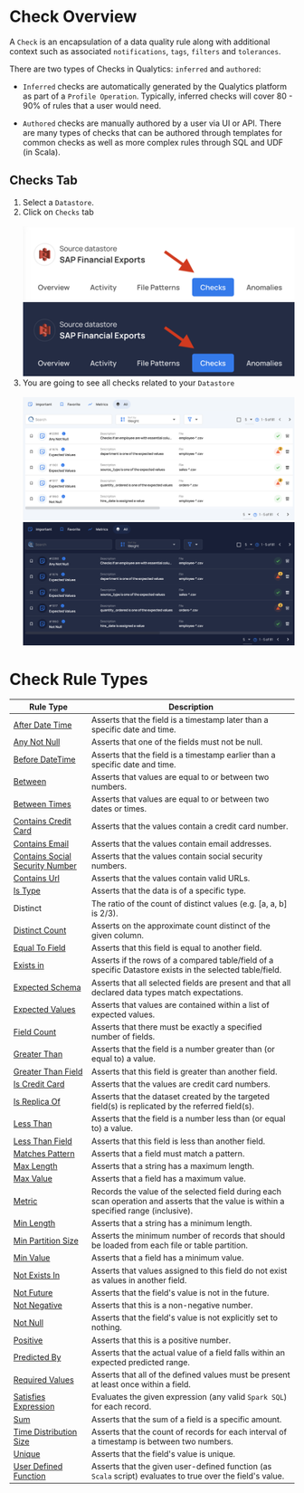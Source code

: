 # Check Overview

A `Check` is an encapsulation of a data quality rule along with additional context such as associated `notifications`, `tags`, `filters` and `tolerances`.

There are two types of Checks in Qualytics: `inferred` and `authored`:

* `Inferred` checks are automatically generated by the Qualytics platform as part of a `Profile Operation`. Typically, inferred checks will cover 80 - 90% of rules that a user would need.

* `Authored` checks are manually authored by a user via UI or API. There are many types of checks that can be authored through templates for common checks as well as more complex rules through SQL and UDF (in Scala).

## Checks Tab

1.  Select a `Datastore`.
2.  Click on `Checks` tab  <br><br>
    ![Screenshot](../assets/checks/checks-tab-light.png#only-light)
    ![Screenshot](../assets/checks/checks-tab-dark.png#only-dark)
3. You are going to see all checks related to your `Datastore` <br><br>
    ![Screenshot](../assets/checks/all-quality-checks-light.png#only-light)
    ![Screenshot](../assets/checks/all-quality-checks-dark.png#only-dark)


# Check Rule Types

| Rule Type                                               | Description                                                                                         |
|---------------------------------------------------------|-----------------------------------------------------------------------------------------------------|
| [After Date Time](../checks/after-date-check.md)  | Asserts that the field is a timestamp later than a specific date and time.                          |
| [Any Not Null](../checks/any-not-null-check.md)        | Asserts that one of the fields must not be null.                                                     |
| [Before DateTime](../checks/before-date-time-check.md) | Asserts that the field is a timestamp earlier than a specific date and time.                        |
| [Between](../checks/between-check.md)                  | Asserts that values are equal to or between two numbers.                                            |
| [Between Times](../checks/between-times-check.md)      | Asserts that values are equal to or between two dates or times.                                     |
| [Contains Credit Card](../checks/contains-credit-card-check.md)| Asserts that the values contain a credit card number.                                               |
| [Contains Email](../checks/contains-email-check.md)    | Asserts that the values contain email addresses.                                                    |
| [Contains Social Security Number](../checks/contains-social-security-number-check.md)| Asserts that the values contain social security numbers.                                  |
| [Contains Url](../checks/contains-url.md)        | Asserts that the values contain valid URLs.                                                         |
| [Is Type](../checks/is-type-check.md)              | Asserts that the data is of a specific type.                                                        |
| Distinct                | The ratio of the count of distinct values (e.g. [a, a, b] is 2/3).                                   |
| [Distinct Count](../checks/distinct-count-check.md)    | Asserts on the approximate count distinct of the given column.                                       |
| [Equal To Field](../checks/equal-to-field-check.md)    | Asserts that this field is equal to another field.                                                  |
| [Exists in](../checks/exists-in-check.md)              | Asserts if the rows of a compared table/field of a specific Datastore exists in the selected table/field.|
| [Expected Schema](../checks/expected-schema-check.md)  | Asserts that all selected fields are present and that all declared data types match expectations.                                  |
| [Expected Values](../checks/expected-values-check.md)  | Asserts that values are contained within a list of expected values.                                  |
| [Field Count](../checks/field-count-check.md)          | Asserts that there must be exactly a specified number of fields.                                     |
| [Greater Than](../checks/greater-than-check.md)        | Asserts that the field is a number greater than (or equal to) a value.                               |
| [Greater Than Field](../checks/greater-than-field-check.md)| Asserts that this field is greater than another field.                                               |
| [Is Credit Card](../checks/is-credit-card-check.md)    | Asserts that the values are credit card numbers.                                                     |
| [Is Replica Of](../checks/is-replica-of-check.md)      | Asserts that the dataset created by the targeted field(s) is replicated by the referred field(s).      |
| [Less Than](../checks/less-than-check.md)              | Asserts that the field is a number less than (or equal to) a value.                                  |
| [Less Than Field](../checks/less-than-field-check.md)  | Asserts that this field is less than another field.                                                  |
| [Matches Pattern](../checks/matches-pattern-check.md)  | Asserts that a field must match a pattern.                                                           |
| [Max Length](../checks/max-length-check.md)            | Asserts that a string has a maximum length.                                                          |
| [Max Value](../checks/max-value-check.md)              | Asserts that a field has a maximum value.                                                            |
| [Metric](../checks/metric-check.md)                    | Records the value of the selected field during each scan operation and asserts that the value is within a specified range (inclusive).|
| [Min Length](../checks/min-length-check.md)            | Asserts that a string has a minimum length.                                                          |
| [Min Partition Size](../checks/min-partition-size-check.md)| Asserts the minimum number of records that should be loaded from each file or table partition.       |
| [Min Value](../checks/min-value-check.md)              | Asserts that a field has a minimum value.                                                            |
| [Not Exists In](../checks/not-exists-in-check.md)        | Asserts that values assigned to this field do not exist as values in another field.                  |
| [Not Future](../checks/not-future-check.md)            | Asserts that the field's value is not in the future.                                                 |
| [Not Negative](../checks/not-negative-check.md)        | Asserts that this is a non-negative number.                                                          |
| [Not Null](../checks/not-null-check.md)                | Asserts that the field's value is not explicitly set to nothing.                                     |
| [Positive](../checks/positive-check.md)                | Asserts that this is a positive number.                                                              |
| [Predicted By](../checks/predicted-by-check.md)        | Asserts that the actual value of a field falls within an expected predicted range.                   |
| [Required Values](../checks/required-values-check.md)  | Asserts that all of the defined values must be present at least once within a field.                 |
| [Satisfies Expression](../checks/satisfies-expression-check.md)| Evaluates the given expression (any valid `Spark SQL`) for each record.                              |
| [Sum](../checks/sum-check.md)                          | Asserts that the sum of a field is a specific amount.                                                |
| [Time Distribution Size](../checks/time-distribution-size-check.md) | Asserts that the count of records for each interval of a timestamp is between two numbers.           |
| [Unique](../checks/unique-check.md)                    | Asserts that the field's value is unique.                                                            |
| [User Defined Function](../checks/user-defined-function-check.md)| Asserts that the given user-defined function (as `Scala` script) evaluates to true over the field's value.|



